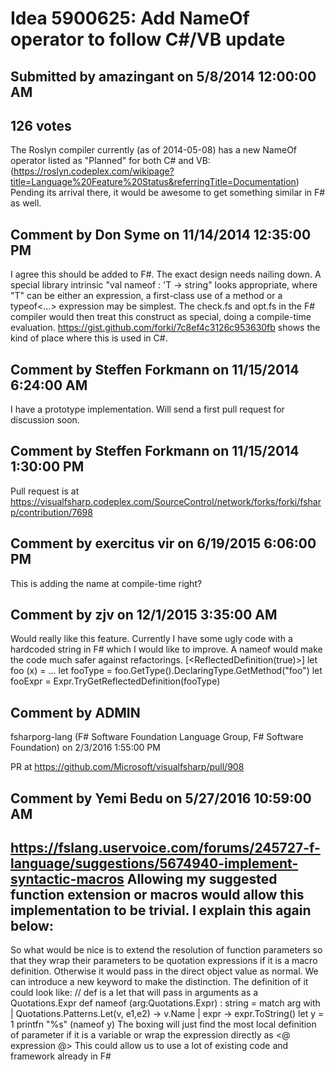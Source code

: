 # Idea 5900625: Add NameOf operator to follow C#/VB update

## Submitted by amazingant on 5/8/2014 12:00:00 AM

## 126 votes

The Roslyn compiler currently (as of 2014-05-08) has a new NameOf operator listed as "Planned" for both C# and VB:
(https://roslyn.codeplex.com/wikipage?title=Language%20Feature%20Status&referringTitle=Documentation)
Pending its arrival there, it would be awesome to get something similar in F# as well.


## Comment by Don Syme on 11/14/2014 12:35:00 PM

I agree this should be added to F#.
The exact design needs nailing down. A special library intrinsic "val nameof : 'T -> string" looks appropriate, where "T" can be either an expression, a first-class use of a method or a typeof<...> expression may be simplest. The check.fs and opt.fs in the F# compiler would then treat this construct as special, doing a compile-time evaluation.
https://gist.github.com/forki/7c8ef4c3126c953630fb shows the kind of place where this is used in C#.

## Comment by Steffen Forkmann on 11/15/2014 6:24:00 AM

I have a prototype implementation. Will send a first pull request for discussion soon.

## Comment by Steffen Forkmann on 11/15/2014 1:30:00 PM

Pull request is at https://visualfsharp.codeplex.com/SourceControl/network/forks/forki/fsharp/contribution/7698

## Comment by exercitus vir on 6/19/2015 6:06:00 PM

This is adding the name at compile-time right?

## Comment by zjv on 12/1/2015 3:35:00 AM

Would really like this feature. Currently I have some ugly code with a hardcoded string in F# which I would like to improve. A nameof would make the code much safer against refactorings.
[<ReflectedDefinition(true)>]
let foo (x) = ...
let fooType = foo.GetType().DeclaringType.GetMethod("foo")
let fooExpr = Expr.TryGetReflectedDefinition(fooType)

## Comment by ADMIN
fsharporg-lang (F# Software Foundation Language Group, F# Software Foundation) on 2/3/2016 1:55:00 PM

PR at https://github.com/Microsoft/visualfsharp/pull/908

## Comment by Yemi Bedu on 5/27/2016 10:59:00 AM

https://fslang.uservoice.com/forums/245727-f-language/suggestions/5674940-implement-syntactic-macros
Allowing my suggested function extension or macros would allow this implementation to be trivial. I explain this again below:
-----
So what would be nice is to extend the resolution of function parameters so that they wrap their parameters to be quotation expressions if it is a macro definition. Otherwise it would pass in the direct object value as normal. We can introduce a new keyword to make the distinction.
The definition of it could look like:
// def is a let that will pass in arguments as a Quotations.Expr
def nameof (arg:Quotations.Expr) : string = match arg with | Quotations.Patterns.Let(v, e1,e2) -> v.Name | expr -> expr.ToString()
let y = 1
printfn "%s" (nameof y)
The boxing will just find the most local definition of parameter if it is a variable or wrap the expression directly as <@ expression @>
This could allow us to use a lot of existing code and framework already in F#
